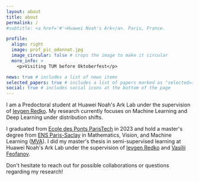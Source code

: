 ```yaml
---
layout: about
title: about
permalink: /
#subtitle: <a href='#'>Huawei Noah's Ark</a>. Paris, France.

profile:
  align: right
  image: prof_pic_odonnat.jpg
  image_circular: false # crops the image to make it circular
  more_info: >
    <p>Visiting TUM before Oktoberfest</p>

news: true # includes a list of news items
selected_papers: true # includes a list of papers marked as "selected={true}"
social: true # includes social icons at the bottom of the page
---
```


I am a Predoctoral student at Huawei Noah's Ark Lab under the supervision of [Ievgen Redko](https://ievred.github.io/). My research currently focuses on Machine Learning and Deep Learning under distribution shifts.

I graduated from [Ecole des Ponts ParisTech](https://ecoledesponts.fr/) in 2023 and hold a master's degree from [ENS Paris-Saclay](https://ens-paris-saclay.fr/) in Mathematics, Vision, and Machine Learning ([MVA](https://www.master-mva.com/)). I did my master's thesis in semi-supervised learning at Huawei Noah's Ark Lab under the supervision of [Ievgen Redko](https://ievred.github.io/) and [Vasilii Feofanov](https://www.linkedin.com/in/vasilii-feofanov-70748a1b3?originalSubdomain=fr).

Don't hesitate to reach out for possible collaborations or questions regarding my research!
